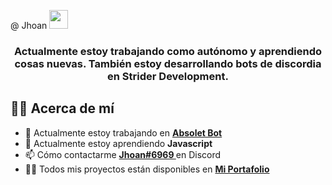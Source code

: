 @ Jhoan <img src="https://i.imgur.com/ILVRpZm.gif" width="30px"></h1>
<h3 align="center">Actualmente estoy trabajando como autónomo y aprendiendo cosas nuevas. También estoy desarrollando bots de discordia en Strider Development.</h3>

##  🙋‍♂️ Acerca de mí

- 🔭 Actualmente estoy trabajando en **[ Absolet Bot ](https://strider.cloud)**
- 🌱 Actualmente estoy aprendiendo **Javascript**
- 📫 Cómo contactarme **[ Jhoan#6969 ](https://jhoan.monster/)** en Discord
- 👨‍💻 Todos mis proyectos están disponibles en **[ Mi Portafolio ](https://jhoan.monster)**
